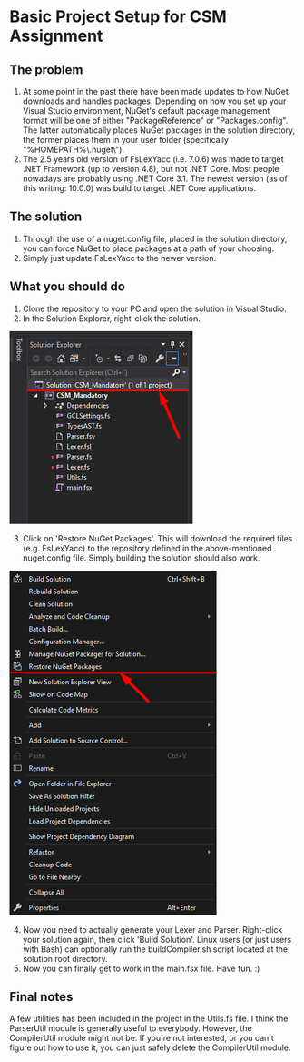 # Basic Project Setup for CSM Assignment
## The problem
1) At some point in the past there have been made updates to how NuGet downloads and handles packages. Depending on how you set up your Visual Studio environment, NuGet's default package management format will be one of either "PackageReference" or "Packages.config". The latter automatically places NuGet packages in the solution directory, the former places them in your user folder (specifically "%HOMEPATH%\\.nuget\\").
2) The 2.5 years old version of FsLexYacc (i.e. 7.0.6) was made to target .NET Framework (up to version 4.8), but not .NET Core. Most people nowadays are probably using .NET Core 3.1. The newest version (as of this writing: 10.0.0) was build to target .NET Core applications.

## The solution
1) Through the use of a nuget.config file, placed in the solution directory, you can force NuGet to place packages at a path of your choosing.
2) Simply just update FsLexYacc to the newer version.

## What you should do
1) Clone the repository to your PC and open the solution in Visual Studio.
2) In the Solution Explorer, right-click the solution.

![picture](imgs/rc_solution.png)

3) Click on 'Restore NuGet Packages'. This will download the required files (e.g. FsLexYacc) to the repository defined in the above-mentioned nuget.config file. Simply building the solution should also work.
   
![picture](imgs/restore_nuget.png)

4) Now you need to actually generate your Lexer and Parser. Right-click your solution again, then click 'Build Solution'. Linux users (or just users with Bash) can optionally run the buildCompiler.sh script located at the solution root directory.
5) Now you can finally get to work in the main.fsx file. Have fun. :)

## Final notes
A few utilities has been included in the project in the Utils.fs file. I think the ParserUtil module is generally useful to everybody. However, the CompilerUtil module might not be. If you're not interested, or you can't figure out how to use it, you can just safely delete the CompilerUtil module.
